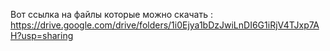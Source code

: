 Вот ссылка на файлы которые можно скачать :
https://drive.google.com/drive/folders/1i0Ejya1bDzJwiLnDI6G1iRjV4TJxp7AH?usp=sharing
